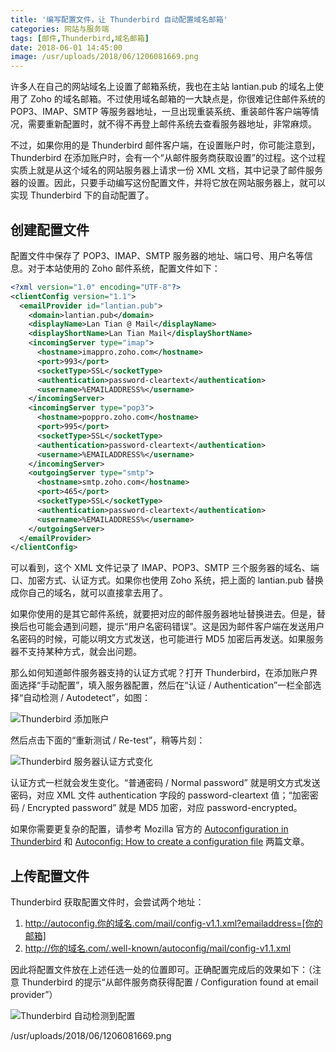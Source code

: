 ```yaml
---
title: '编写配置文件，让 Thunderbird 自动配置域名邮箱'
categories: 网站与服务端
tags: [邮件,Thunderbird,域名邮箱]
date: 2018-06-01 14:45:00
image: /usr/uploads/2018/06/1206081669.png
---
```

许多人在自己的网站域名上设置了邮箱系统，我也在主站 lantian.pub 的域名上使用了 Zoho 的域名邮箱。不过使用域名邮箱的一大缺点是，你很难记住邮件系统的 POP3、IMAP、SMTP 等服务器地址，一旦出现重装系统、重装邮件客户端等情况，需要重新配置时，就不得不再登上邮件系统去查看服务器地址，非常麻烦。

不过，如果你用的是 Thunderbird 邮件客户端，在设置账户时，你可能注意到，Thunderbird 在添加账户时，会有一个“从邮件服务商获取设置”的过程。这个过程实质上就是从这个域名的网站服务器上请求一份 XML 文档，其中记录了邮件服务器的设置。因此，只要手动编写这份配置文件，并将它放在网站服务器上，就可以实现 Thunderbird 下的自动配置了。

创建配置文件
------

配置文件中保存了 POP3、IMAP、SMTP 服务器的地址、端口号、用户名等信息。对于本站使用的 Zoho 邮件系统，配置文件如下：

```xml
<?xml version="1.0" encoding="UTF-8"?>
<clientConfig version="1.1">
  <emailProvider id="lantian.pub">
    <domain>lantian.pub</domain>
    <displayName>Lan Tian @ Mail</displayName>
    <displayShortName>Lan Tian Mail</displayShortName>
    <incomingServer type="imap">
      <hostname>imappro.zoho.com</hostname>
      <port>993</port>
      <socketType>SSL</socketType>
      <authentication>password-cleartext</authentication>
      <username>%EMAILADDRESS%</username>
    </incomingServer>
    <incomingServer type="pop3">
      <hostname>poppro.zoho.com</hostname>
      <port>995</port>
      <socketType>SSL</socketType>
      <authentication>password-cleartext</authentication>
      <username>%EMAILADDRESS%</username>
    </incomingServer>
    <outgoingServer type="smtp">
      <hostname>smtp.zoho.com</hostname>
      <port>465</port>
      <socketType>SSL</socketType>
      <authentication>password-cleartext</authentication>
      <username>%EMAILADDRESS%</username>
    </outgoingServer>
  </emailProvider>
</clientConfig>
```

可以看到，这个 XML 文件记录了 IMAP、POP3、SMTP 三个服务器的域名、端口、加密方式、认证方式。如果你也使用 Zoho 系统，把上面的 lantian.pub 替换成你自己的域名，就可以直接拿去用了。

如果你使用的是其它邮件系统，就要把对应的邮件服务器地址替换进去。但是，替换后也可能会遇到问题，提示“用户名密码错误”。这是因为邮件客户端在发送用户名密码的时候，可能以明文方式发送，也可能进行 MD5 加密后再发送。如果服务器不支持某种方式，就会出问题。

那么如何知道邮件服务器支持的认证方式呢？打开 Thunderbird，在添加账户界面选择“手动配置”，填入服务器配置，然后在“认证 / Authentication”一栏全部选择“自动检测 / Autodetect”，如图：

![Thunderbird 添加账户][1]

然后点击下面的“重新测试 / Re-test”，稍等片刻：

![Thunderbird 服务器认证方式变化][2]

认证方式一栏就会发生变化。“普通密码 / Normal password” 就是明文方式发送密码，对应 XML 文件 authentication 字段的 password-cleartext 值；“加密密码 / Encrypted password” 就是 MD5 加密，对应 password-encrypted。

如果你需要更复杂的配置，请参考 Mozilla 官方的 [Autoconfiguration in Thunderbird][3] 和 [Autoconfig: How to create a configuration file][4] 两篇文章。

上传配置文件
------

Thunderbird 获取配置文件时，会尝试两个地址：

1. http://autoconfig.你的域名.com/mail/config-v1.1.xml?emailaddress=[你的邮箱]
2. http://你的域名.com/.well-known/autoconfig/mail/config-v1.1.xml

因此将配置文件放在上述任选一处的位置即可。正确配置完成后的效果如下：（注意 Thunderbird 的提示“从邮件服务商获得配置 / Configuration found at email provider”）

![Thunderbird 自动检测到配置][5]


  [1]: /usr/uploads/2018/06/689399879.png
  [2]: /usr/uploads/2018/06/2691471279.png
  [3]: https://developer.mozilla.org/en-US/docs/Mozilla/Thunderbird/Autoconfiguration
  [4]: https://developer.mozilla.org/en-US/docs/Mozilla/Thunderbird/Autoconfiguration/FileFormat/HowTo
  [5]: /usr/uploads/2018/06/1206081669.png
/usr/uploads/2018/06/1206081669.png